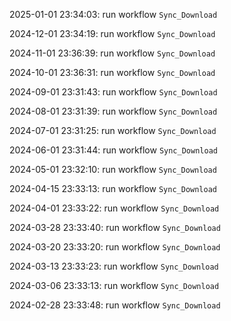 2025-01-01 23:34:03: run workflow `Sync_Download` 

2024-12-01 23:34:19: run workflow `Sync_Download` 

2024-11-01 23:36:39: run workflow `Sync_Download` 

2024-10-01 23:36:31: run workflow `Sync_Download` 

2024-09-01 23:31:43: run workflow `Sync_Download` 

2024-08-01 23:31:39: run workflow `Sync_Download` 

2024-07-01 23:31:25: run workflow `Sync_Download` 

2024-06-01 23:31:44: run workflow `Sync_Download` 

2024-05-01 23:32:10: run workflow `Sync_Download` 

2024-04-15 23:33:13: run workflow `Sync_Download` 

2024-04-01 23:33:22: run workflow `Sync_Download` 

2024-03-28 23:33:40: run workflow `Sync_Download` 

2024-03-20 23:33:20: run workflow `Sync_Download` 

2024-03-13 23:33:23: run workflow `Sync_Download` 

2024-03-06 23:33:13: run workflow `Sync_Download` 

2024-02-28 23:33:48: run workflow `Sync_Download` 


